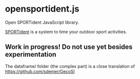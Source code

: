 # opensportident.js
Open SPORTident JavaScript library.

[SPORTident](https://www.sportident.com/) is a system to time your outdoor sport activities. 

## Work in progress! Do not use yet besides experimentation

The dataframe/ folder (the complex part) is a close translation of https://github.com/sdenier/GecoSI
